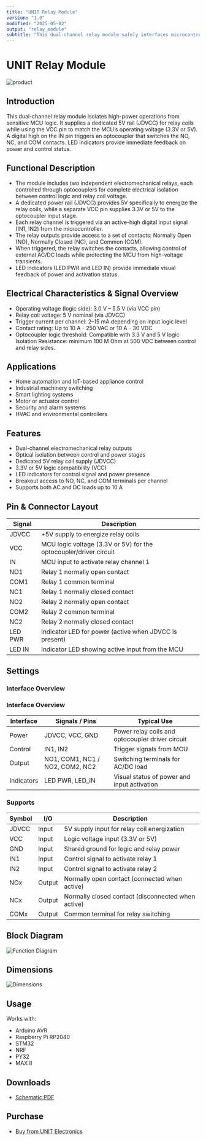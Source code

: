 ```yaml
---
title: "UNIT Relay Module"
version: "1.0"
modified: "2025-05-02"
output: "relay_module"
subtitle: "This dual-channel relay module safely interfaces microcontrollers with higher-voltage or high-current loads by separating control from power."
---
```


<!--
# README_TEMPLATE.md
Este archivo sirve como entrada para generar un PDF técnico estilo datasheet.
Edita las secciones respetando el orden, sin eliminar los encabezados.
-->
 <!-- logo -->

# UNIT Relay Module

![product](images/top.png)

## Introduction

This dual-channel relay module isolates high-power operations from sensitive MCU logic. It supplies a dedicated 5V rail (JDVCC) for relay coils while using the VCC pin to match the MCU’s operating voltage (3.3V or 5V). A digital high on the IN pin triggers an optocoupler that switches the NO, NC, and COM contacts. LED indicators provide immediate feedback on power and control status.


## Functional Description

- The module includes two independent electromechanical relays, each controlled through optocouplers for complete electrical isolation between control logic and relay coil voltage.
- A dedicated power rail (JDVCC) provides 5V specifically to energize the relay coils, while a separate VCC pin supplies 3.3V or 5V to the optocoupler input stage.
- Each relay channel is triggered via an active-high digital input signal (IN1, IN2) from the microcontroller.
- The relay outputs provide access to a set of contacts: Normally Open (NO), Normally Closed (NC), and Common (COM).
- When triggered, the relay switches the contacts, allowing control of external AC/DC loads while protecting the MCU from high-voltage transients.
- LED indicators (LED PWR and LED IN) provide immediate visual feedback of power and activation status.

## Electrical Characteristics & Signal Overview

- Operating voltage (logic side): 3.0 V – 5.5 V (via VCC pin)
- Relay coil voltage: 5 V nominal (via JDVCC)
- Trigger current per channel: 2–15 mA depending on input logic level
- Contact rating: Up to 10 A - 250 VAC or 10 A - 30 VDC
- Optocoupler logic threshold: Compatible with 3.3 V and 5 V logic
Isolation Resistance: minimum 100 M Ohm at 500 VDC between control and relay sides.

## Applications

- Home automation and IoT-based appliance control
- Industrial machinery switching
- Smart lighting systems
- Motor or actuator control
- Security and alarm systems
- HVAC and environmental controllers

## Features

- Dual-channel electromechanical relay outputs
- Optical isolation between control and power stages
- Dedicated 5V relay coil supply (JDVCC)
- 3.3V or 5V logic compatibility (VCC)
- LED indicators for control signal and power presence
- Breakout access to NO, NC, and COM terminals per channel
- Supports both AC and DC loads up to 10 A


## Pin & Connector Layout

| Signal  | Description                                                       |
|---------|-------------------------------------------------------------------|
| JDVCC   | +5V supply to energize relay coils                                |
| VCC     | MCU logic voltage (3.3V or 5V) for the optocoupler/driver circuit     |
| IN      | MCU input to activate relay channel 1                             |
| NO1     | Relay 1 normally open contact                                       |
| COM1    | Relay 1 common terminal                                             |
| NC1     | Relay 1 normally closed contact                                     |
| NO2     | Relay 2 normally open contact                                       |
| COM2    | Relay 2 common terminal                                             |
| NC2     | Relay 2 normally closed contact                                     |
| LED PWR | Indicator LED for power (active when JDVCC is present)              |
| LED IN  | Indicator LED showing active input from the MCU                     |



## Settings

### Interface Overview

### Interface Overview

| Interface  | Signals / Pins                  | Typical Use                                     |
|------------|----------------------------------|-------------------------------------------------|
| Power      | JDVCC, VCC, GND                  | Power relay coils and optocoupler driver circuit|
| Control    | IN1, IN2                         | Trigger signals from MCU                        |
| Output     | NO1, COM1, NC1 / NO2, COM2, NC2  | Switching terminals for AC/DC load             |
| Indicators | LED PWR, LED_IN                  | Visual status of power and input activation     |




### Supports

| Symbol | I/O   | Description                                 |
|--------|-------|---------------------------------------------|
| JDVCC  | Input | 5V supply input for relay coil energization |
| VCC    | Input | Logic voltage input (3.3V or 5V)            |
| GND    | Input | Shared ground for logic and relay power     |
| IN1    | Input | Control signal to activate relay 1          |
| IN2    | Input | Control signal to activate relay 2          |
| NOx    | Output| Normally open contact (connected when active) |
| NCx    | Output| Normally closed contact (disconnected when active) |
| COMx   | Output| Common terminal for relay switching          |


## Block Diagram

![Function Diagram](./images/pinout.png)

## Dimensions

![Dimensions](./images/dimension.png)

## Usage

Works with:

- Arduino AVR
- Raspberry Pi RP2040
- STM32
- NRF
- PY32
- MAX II 

## Downloads

- [Schematic PDF](docs/schematic.pdf)


## Purchase

- [Buy from UNIT Electronics](https://www.uelectronics.com)
